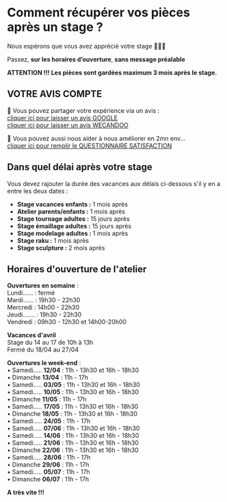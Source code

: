 # Comment récupérer vos pièces après un stage ?

Nous espérons que vous avez apprécié votre stage 🙏🙏🙏   

Passez, **sur les horaires d’ouverture**, **sans message préalable**   

**ATTENTION !!! Les pièces sont gardées maximum 3 mois après le stage.**   



## VOTRE AVIS COMPTE

🙏 Vous pouvez partager votre expérience via un avis :     
[cliquer ici pour laisser un avis GOOGLE](https://g.page/fansdeterre/review?gm)   
[cliquer ici pour laisser un avis WECANDOO](https://wecandoo.fr/atelier/initiation-ceramique-tour-decor-emaillage)  

🙏 Vous pouvez aussi nous aider à nous améliorer en 2mn env...   
[cliquer ici pour remplir le QUESTIONNAIRE SATISFACTION](https://forms.office.com/r/ZMh5YtCtj7)
 
 
## Dans quel délai après votre stage  

Vous devez rajouter la durée des vacances aux délais ci-dessous s'il y en a entre les deux dates :  
- **Stage vacances enfants :** 1 mois après 
- **Atelier parents/enfants :** 1 mois après 
- **Stage tournage adultes :** 15 jours après 
- **Stage émaillage adultes :** 15 jours après 
- **Stage modelage adultes :** 1 mois après 
- **Stage raku :** 1 mois après 
- **Stage sculpture :**  2 mois après  
  

## Horaires d'ouverture de l'atelier      

**Ouvertures en semaine** :     
Lundi...... : fermé  
Mardi...... : 19h30 - 22h30  
Mercredi :  14h00 - 22h30  
Jeudi....... : 19h30 - 22h30   
Vendredi : 09h30 - 12h30 et 14h00-20h00   

**Vacances d'avril**  
Stage du 14 au 17 de 10h à 13h   
Fermé du 18/04 au 27/04  

**Ouvertures le week-end** :       
•	Samedi..... **12/04** : 11h - 13h30 et 16h - 18h30   
•	Dimanche **13/04** : 11h - 17h   
•	Samedi..... **03/05** : 11h - 13h30 et 16h - 18h30   
•	Samedi..... **10/05** : 11h - 13h30 et 16h - 18h30   
•	Dimanche **11/05** : 11h - 17h   
•	Samedi..... **17/05** : 11h - 13h30 et 16h - 18h30   
•	Dimanche **18/05** : 11h - 13h30 et 16h - 18h30   
•	Samedi..... **24/05** : 11h - 17h      
•	Samedi..... **07/06** : 11h - 13h30 et 16h - 18h30   
•	Samedi..... **14/06** : 11h - 13h30 et 16h - 18h30   
•	Samedi..... **21/06** : 11h - 13h30 et 16h - 18h30   
•	Dimanche **22/06** : 11h - 13h30 et 16h - 18h30  
•	Samedi..... **28/06** : 11h - 17h     
•	Dimanche **29/06** : 11h - 17h   
•	Samedi..... **05/07** : 11h - 17h     
•	Dimanche **06/07** : 11h - 17h      
  
   
**A très vite !!!**

  

 
 

